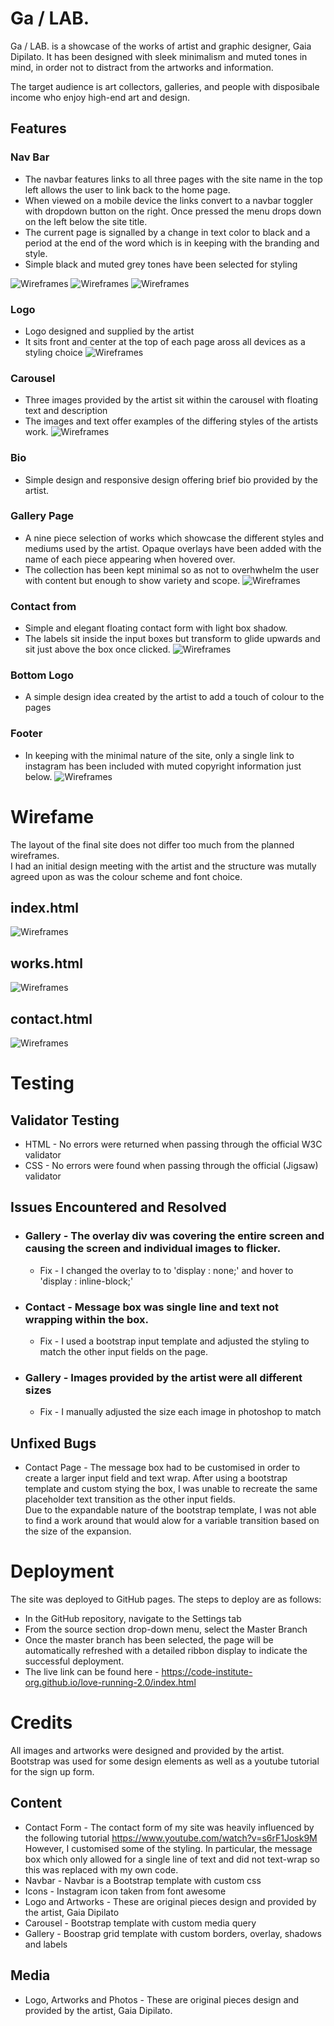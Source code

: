 # Ga / LAB.

Ga / LAB. is a showcase of the works of artist and graphic designer, Gaia Dipilato. It has been designed with sleek minimalism and muted tones in mind, in order not to distract from the artworks and information.

The target audience is art collectors, galleries, and people with disposibale income who enjoy high-end art and design.

## Features

### Nav Bar
- The navbar features links to all three pages with the site name in the top left allows the user to link back to the home page.
- When viewed on a mobile device the links convert to a navbar toggler with dropdown button on the right.  Once pressed the menu drops down on the left below the site title. 
- The current page is signalled by a change in text color to black and a period at the end of the word which is in keeping with the branding and style.
- Simple black and muted grey tones have been selected for styling

![Wireframes](/assets/images/readme_images/navbar.png)
![Wireframes](/assets/images/readme_images/navbar_mobile.png)
![Wireframes](/assets/images/readme_images/navbar_toggle.png)

### Logo
- Logo designed and supplied by the artist
- It sits front and center at the top of each page aross all devices as a styling choice
![Wireframes](/assets/images/readme_images/logo.png)
### Carousel
- Three images provided by the artist sit within the carousel with floating text and description
- The images and text offer examples of the differing styles of the artists work.
![Wireframes](/assets/images/readme_images/carousel.png)
### Bio
- Simple design and responsive design offering brief bio provided by the artist.
### Gallery Page
- A nine piece selection of works which showcase the different styles and mediums used by the artist. Opaque overlays have been added with the name of each piece appearing when hovered over.
- The collection has been kept minimal so as not to overhwhelm the user with content but enough to show variety and scope.
![Wireframes](/assets/images/readme_images/gallery.png)
### Contact from
- Simple and elegant floating contact form with light box shadow.  
- The labels sit inside the input boxes but transform to glide upwards and sit just above the box once clicked.
![Wireframes](/assets/images/readme_images/contactform.png)
### Bottom Logo
-  A simple design idea created by the artist to add a touch of colour to the pages
### Footer
- In keeping with the minimal nature of the site, only a single link to instagram has been included with muted copyright information just below.
![Wireframes](/assets/images/readme_images/footer.png)
# Wirefame
The layout of the final site does not differ too much from the planned wireframes.  
I had an initial design meeting with the artist and the structure was mutally agreed upon as was the colour scheme and font choice.


## index.html
![Wireframes](/assets/images/readme_images/wf_index.png)
## works.html
![Wireframes](/assets/images/readme_images/wf_gallery.png)
## contact.html
![Wireframes](/assets/images/readme_images/wf_contact1.png)


# Testing
## Validator Testing

- HTML - No errors were returned when passing through the official W3C validator
- CSS - No errors were found when passing through the official (Jigsaw) validator

## Issues Encountered and Resolved
- ### Gallery - The overlay div was covering the entire screen and causing the screen and individual images to flicker.
    - Fix - I changed the overlay to to 'display : none;' and hover to 'display : inline-block;'

- ### Contact - Message box was single line and text not wrapping within the box.
    - Fix - I used a bootstrap input template and adjusted the styling to match the other input fields on the page.

- ### Gallery - Images provided by the artist were all different sizes
    - Fix - I manually adjusted the size each image in photoshop to match
    

## Unfixed Bugs
- Contact Page - The message box had to be customised in order to create a larger input field and text wrap.  After using a bootstrap template and custom stying the box, I was unable to recreate the same placeholder text transition as the other input fields.  
Due to the expandable nature of the bootstrap template, I was not able to find a work around that would alow for a variable transition based on the size of the expansion.
# Deployment


The site was deployed to GitHub pages. The steps to deploy are as follows:
- In the GitHub repository, navigate to the Settings tab
- From the source section drop-down menu, select the Master Branch
- Once the master branch has been selected, the page will be automatically refreshed with a detailed ribbon display to indicate the successful deployment.
- The live link can be found here - https://code-institute-org.github.io/love-running-2.0/index.html
# Credits

All images and artworks were designed and provided by the artist.  Bootstrap was used for some design elements as well as a youtube tutorial for the sign up form.

## Content

- Contact Form - The contact form of my site was heavily influenced by the following tutorial https://www.youtube.com/watch?v=s6rF1Josk9M However, I customised some of the styling. In particular, the message box which only allowed for a single line of text and did not text-wrap so this was replaced with my own code.
- Navbar - Navbar is a Bootstrap template with custom css
- Icons - Instagram icon taken from font awesome
- Logo and Artworks - These are original pieces design and provided by the artist, Gaia Dipilato
- Carousel - Bootstrap template with custom media query
- Gallery - Boostrap grid template with custom borders, overlay, shadows and labels
## Media

- Logo, Artworks and Photos - These are original pieces design and provided by the artist, Gaia Dipilato.

